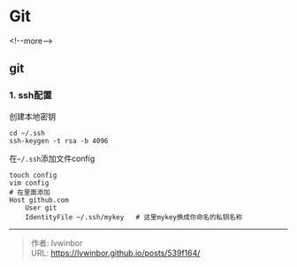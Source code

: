# Git


&lt;!--more--&gt;
## git

### 1. ssh配置

创建本地密钥

    cd ~/.ssh
    ssh-keygen -t rsa -b 4096

在`~/.ssh`添加文件config

    touch config
    vim config
    # 在里面添加
    Host github.com
    	User git
    	IdentityFile ~/.ssh/mykey   # 这里mykey换成你命名的私钥名称



---

> 作者: lvwinbor  
> URL: https://lvwinbor.github.io/posts/539f164/  

